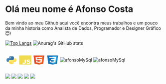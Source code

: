 # Olá meu nome é  Afonso Costa
Bem vindo ao meu Github aqui você encontra meus trabalhos e um pouco da minha historia como Analista de Dados, Programador e Designer Gráfico😇!


[![Top Langs](https://github-readme-stats.vercel.app/api/top-langs/?username=afonso000&theme=dark&show=compact)](https://github.com/anuraghazra/github-readme-stats)
![Anurag's GitHub stats](https://github-readme-stats.vercel.app/api?username=afonso000&theme=dark&show_icons=true) 

<div style="display: inline_block"><br>
  <img align="center" alt="afonso-Python" height="30" width="40" src="https://raw.githubusercontent.com/devicons/devicon/master/icons/python/python-original.svg">
  <img align="center" alt="afonso-Js" height="30" width="40" src="https://raw.githubusercontent.com/devicons/devicon/master/icons/javascript/javascript-plain.svg">
  <img align="center" alt="Rafa-HTML" height="30" width="40" src="https://raw.githubusercontent.com/devicons/devicon/master/icons/html5/html5-original.svg">
  <img align="center" alt="Rafa-CSS" height="30" width="40" src="https://raw.githubusercontent.com/devicons/devicon/master/icons/css3/css3-original.svg">
  <img align="center" alt="afonsoMySql" height="50" width="50" src="https://cdn.jsdelivr.net/gh/devicons/devicon/icons/mysql/mysql-original-wordmark.svg" />  
  <img align="center" alt="afonsoMySql" height="30" width="40" src="https://cdn.jsdelivr.net/gh/devicons/devicon/icons/photoshop/photoshop-plain.svg" />          
</div>

 ##
 
<div> 
  <a href="https://www.youtube.com/channel/UCLycpIMlCgReQ4OMzJdTxKg" target="_blank"><img src="https://img.shields.io/badge/YouTube-FF0000?style=for-the-badge&logo=youtube&logoColor=white" target="_blank"></a>
  <a href="https://www.instagram.com/afonso.ti_/" target="_blank"><img src="https://img.shields.io/badge/-Instagram-%23E4405F?style=for-the-badge&logo=instagram&logoColor=white" target="_blank"></a>
 	<a href="https:https://www.kaggle.com/fansoti/code" target="_blank"><img src="https://img.shields.io/badge/Kaggle-20BEFF?style=for-the-badge&logo=Kaggle&logoColor=white" target="_blank"></a> 
  <a href = "mailto:costaafonso690@gmail.com"><img src="https://img.shields.io/badge/-Gmail-%23333?style=for-the-badge&logo=gmail&logoColor=white" target="_blank"></a>
  <a href="https://www.linkedin.com/in/afonso-costa-ab90a0206/" target="_blank"><img src="https://img.shields.io/badge/-LinkedIn-%230077B5?style=for-the-badge&logo=linkedin&logoColor=white" target="_blank"></a> 
  
</div>
